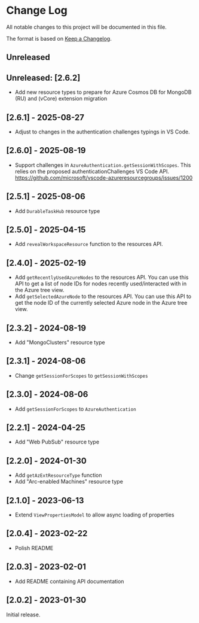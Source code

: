 
# Change Log
All notable changes to this project will be documented in this file.

The format is based on [Keep a Changelog](http://keepachangelog.com/).

## Unreleased

## Unreleased: [2.6.2]

* Add new resource types to prepare for Azure Cosmos DB for MongoDB (RU) and (vCore) extension migration

## [2.6.1] - 2025-08-27

* Adjust to changes in the authentication challenges typings in VS Code.

## [2.6.0] - 2025-08-19

* Support challenges in `AzureAuthentication.getSessionWithScopes`. This relies on the proposed authenticationChallenges VS Code API. https://github.com/microsoft/vscode-azureresourcegroups/issues/1200

## [2.5.1] - 2025-08-06

* Add `DurableTaskHub` resource type

## [2.5.0] - 2025-04-15

* Add `revealWorkspaceResource` function to the resources API.

## [2.4.0] - 2025-02-19

* Add `getRecentlyUsedAzureNodes` to the resources API. You can use this API to get a list of node IDs for nodes recently used/interacted with in the Azure tree view.
* Add `getSelectedAzureNode` to the resources API. You can use this API to get the node ID of the currently selected Azure node in the Azure tree view.

## [2.3.2] - 2024-08-19

* Add "MongoClusters" resource type

## [2.3.1] - 2024-08-06

* Change `getSessionForScopes` to `getSessionWithScopes`

## [2.3.0] - 2024-08-06

* Add `getSessionForScopes` to `AzureAuthentication`

## [2.2.1] - 2024-04-25

* Add "Web PubSub" resource type

## [2.2.0] - 2024-01-30

* Add `getAzExtResourceType` function
* Add "Arc-enabled Machines" resource type

## [2.1.0] - 2023-06-13

* Extend `ViewPropertiesModel` to allow async loading of properties

## [2.0.4] - 2023-02-22

* Polish README

## [2.0.3] - 2023-02-01

* Add README containing API documentation

## [2.0.2] - 2023-01-30

Initial release.
